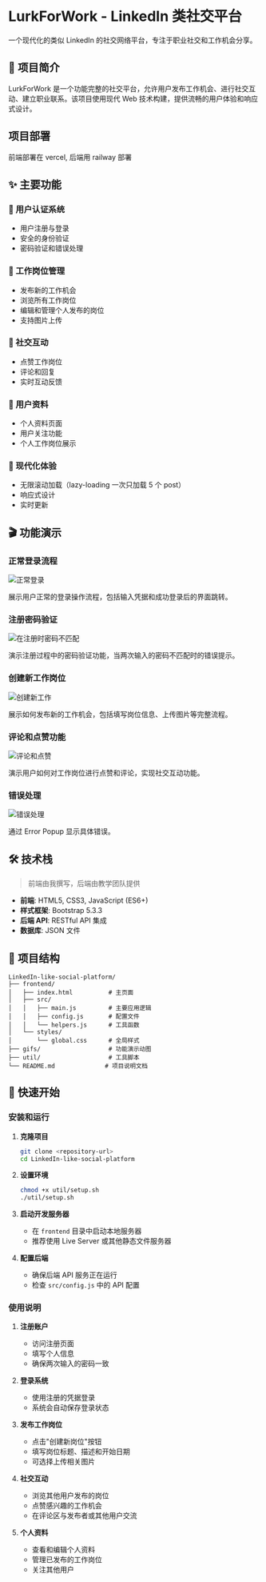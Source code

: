 # LurkForWork - LinkedIn 类社交平台

一个现代化的类似 LinkedIn 的社交网络平台，专注于职业社交和工作机会分享。

## 📝 项目简介

LurkForWork 是一个功能完整的社交平台，允许用户发布工作机会、进行社交互动、建立职业联系。该项目使用现代 Web 技术构建，提供流畅的用户体验和响应式设计。

## 项目部署

前端部署在 vercel, 后端用 railway 部署

## ✨ 主要功能

### 🔐 用户认证系统

- 用户注册与登录
- 安全的身份验证
- 密码验证和错误处理

### 💼 工作岗位管理

- 发布新的工作机会
- 浏览所有工作岗位
- 编辑和管理个人发布的岗位
- 支持图片上传

### 💬 社交互动

- 点赞工作岗位
- 评论和回复
- 实时互动反馈

### 👤 用户资料

- 个人资料页面
- 用户关注功能
- 个人工作岗位展示

### 🔄 现代化体验

- 无限滚动加载（lazy-loading 一次只加载 5 个 post）
- 响应式设计
- 实时更新

## 🎬 功能演示

### 正常登录流程

![正常登录](gifs/normal_login.gif)

展示用户正常的登录操作流程，包括输入凭据和成功登录后的界面跳转。

### 注册密码验证

![在注册时密码不匹配](gifs/password_not_match_register.gif)

演示注册过程中的密码验证功能，当两次输入的密码不匹配时的错误提示。

### 创建新工作岗位

![创建新工作](gifs/create_new_job.gif)

展示如何发布新的工作机会，包括填写岗位信息、上传图片等完整流程。

### 评论和点赞功能

![评论和点赞](gifs/comment_and_like.gif)

演示用户如何对工作岗位进行点赞和评论，实现社交互动功能。

### 错误处理

![错误处理](gifs/error.gif)

通过 Error Popup 显示具体错误。

## 🛠️ 技术栈

> 前端由我撰写，后端由教学团队提供

- **前端**: HTML5, CSS3, JavaScript (ES6+)
- **样式框架**: Bootstrap 5.3.3
- **后端 API**: RESTful API 集成
- **数据库**: JSON 文件

## 📁 项目结构

```
LinkedIn-like-social-platform/
├── frontend/
│   ├── index.html          # 主页面
│   ├── src/
│   │   ├── main.js         # 主要应用逻辑
│   │   ├── config.js       # 配置文件
│   │   └── helpers.js      # 工具函数
│   └── styles/
│       └── global.css      # 全局样式
├── gifs/                   # 功能演示动图
├── util/                   # 工具脚本
└── README.md              # 项目说明文档
```

## 🚀 快速开始

### 安装和运行

1. **克隆项目**

   ```bash
   git clone <repository-url>
   cd LinkedIn-like-social-platform
   ```

2. **设置环境**

   ```bash
   chmod +x util/setup.sh
   ./util/setup.sh
   ```

3. **启动开发服务器**

   - 在 `frontend` 目录中启动本地服务器
   - 推荐使用 Live Server 或其他静态文件服务器

4. **配置后端**
   - 确保后端 API 服务正在运行
   - 检查 `src/config.js` 中的 API 配置

### 使用说明

1. **注册账户**

   - 访问注册页面
   - 填写个人信息
   - 确保两次输入的密码一致

2. **登录系统**

   - 使用注册的凭据登录
   - 系统会自动保存登录状态

3. **发布工作岗位**

   - 点击"创建新岗位"按钮
   - 填写岗位标题、描述和开始日期
   - 可选择上传相关图片

4. **社交互动**

   - 浏览其他用户发布的岗位
   - 点赞感兴趣的工作机会
   - 在评论区与发布者或其他用户交流

5. **个人资料**
   - 查看和编辑个人资料
   - 管理已发布的工作岗位
   - 关注其他用户
